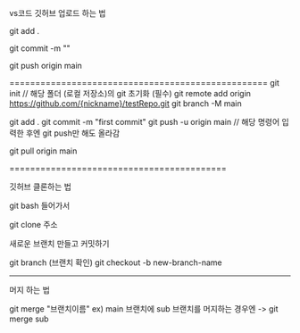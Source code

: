 vs코드 깃허브 업로드 하는 법

git add . 

git commit -m ""

git push origin main

==================================================
git init // 해당 폴더 (로컬 저장소)의 git 초기화 (필수)
git remote add origin https://github.com/{nickname}/testRepo.git 
git branch -M main 

git add . 
git commit -m "first commit"
git push -u origin main // 해당 명령어 입력한 후엔 git push만 해도 올라감

git pull origin main

==========================================

깃허브 클론하는 법

git bash 들어가서

git clone 주소


새로운 브랜치 만들고 커밋하기

git branch (브랜치 확인)
git checkout -b new-branch-name

-------------------------------------------------
머지 하는 법

git merge "브랜치이름"
ex) main 브랜치에 sub 브랜치를 머지하는 경우엔 -> git merge sub
